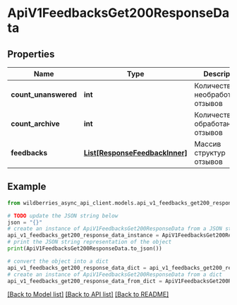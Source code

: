 # ApiV1FeedbacksGet200ResponseData


## Properties

Name | Type | Description | Notes
------------ | ------------- | ------------- | -------------
**count_unanswered** | **int** | Количество необработанных отзывов | [optional] 
**count_archive** | **int** | Количество обработанных отзывов | [optional] 
**feedbacks** | [**List[ResponseFeedbackInner]**](ResponseFeedbackInner.md) | Массив структур отзывов | [optional] 

## Example

```python
from wildberries_async_api_client.models.api_v1_feedbacks_get200_response_data import ApiV1FeedbacksGet200ResponseData

# TODO update the JSON string below
json = "{}"
# create an instance of ApiV1FeedbacksGet200ResponseData from a JSON string
api_v1_feedbacks_get200_response_data_instance = ApiV1FeedbacksGet200ResponseData.from_json(json)
# print the JSON string representation of the object
print(ApiV1FeedbacksGet200ResponseData.to_json())

# convert the object into a dict
api_v1_feedbacks_get200_response_data_dict = api_v1_feedbacks_get200_response_data_instance.to_dict()
# create an instance of ApiV1FeedbacksGet200ResponseData from a dict
api_v1_feedbacks_get200_response_data_from_dict = ApiV1FeedbacksGet200ResponseData.from_dict(api_v1_feedbacks_get200_response_data_dict)
```
[[Back to Model list]](../README.md#documentation-for-models) [[Back to API list]](../README.md#documentation-for-api-endpoints) [[Back to README]](../README.md)


